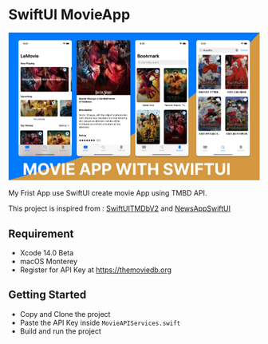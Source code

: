 # SwiftUI MovieApp


[![IMAGE ALT TEXT HERE](./covers.jpeg?raw=true)](https://www.youtube.com/watch?v=duIlFCp0m-k)

My Frist App use SwiftUI create movie App using TMBD API.


This project is inspired from :
<a href="https://github.com/alfianlosari/SwiftUITMDbV2">SwiftUITMDbV2</a> and
<a href="https://github.com/alfianlosari/NewsAppSwiftUI">NewsAppSwiftUI</a>


## Requirement
- Xcode 14.0 Beta
- macOS Monterey
- Register for API Key at https://themoviedb.org

## Getting Started
- Copy and Clone the project
- Paste the API Key inside `MovieAPIServices.swift`
- Build and run the project
